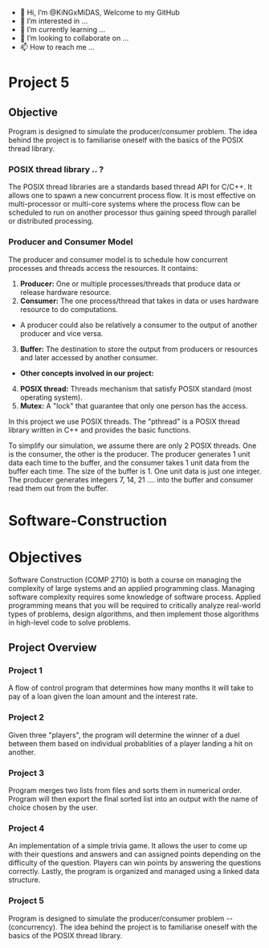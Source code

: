 - 👋 Hi, I’m @KiNGxMiDAS, Welcome to my GitHub
- 👀 I’m interested in ...
- 🌱 I’m currently learning ...
- 💞️ I’m looking to collaborate on ...
- 📫 How to reach me ...

<!---
KhaosxHacker/KhaosxHacker is a ✨ special ✨ repository because its `README.md` (this file) appears on your GitHub profile.
You can click the Preview link to take a look at your changes.
--->

# Project 5

## Objective
Program is designed to simulate the producer/consumer problem. The idea behind the project is to familiarise oneself with the basics of the POSIX thread library.

### POSIX thread library .. ?
The POSIX thread libraries are a standards based thread API for C/C++. It allows one to spawn a new concurrent process flow. It is most effective on multi-processor or multi-core systems where the process flow can be scheduled to run on another processor thus gaining speed through parallel or distributed processing.

### Producer and Consumer Model
The producer and consumer model is to schedule how concurrent processes and threads access the resources. It contains:
1. **Producer:** One or multiple processes/threads that produce data or release hardware resource.
2. **Consumer:** The one process/thread that takes in data or uses hardware resource to do computations.
 * A producer could also be relatively a consumer to the output of another producer and vice versa.
3. **Buffer:** The destination to store the output from producers or resources and later accessed by another consumer.
* **Other concepts involved in our project:**
4. **POSIX thread:** Threads mechanism that satisfy POSIX standard (most operating system).
5. **Mutex:** A "lock" that guarantee that only one person has the access.



In this project we use POSIX threads. The "pthread" is a POSIX thread library written in C++ and provides the basic functions.

To simplify our simulation, we assume there are only 2 POSIX threads. One is the consumer, the other is the producer. The producer generates 1 unit data each time to the buffer, and the
consumer takes 1 unit data from the buffer each time. The size of the buffer is 1. One unit data is
just one integer. The producer generates integers 7, 14, 21 .... into the buffer and consumer read
them out from the buffer.
# Software-Construction

# Objectives
Software Construction (COMP 2710) is both a course on managing the complexity of large systems and an applied programming class. Managing software complexity requires some knowledge of software process. Applied programming means that you will be required to critically analyze real-world types of problems, design algorithms, and then implement those algorithms in high-level code to solve problems.
## Project Overview
### Project 1
A flow of control program that determines how many months it will take to pay of a loan given the loan amount and the interest rate.

### Project 2
Given three "players", the program will determine the winner of a duel between them based on individual probablities of a player landing a hit on another.

### Project 3
Program merges two lists from files and sorts them in numerical order. Program will then export the final sorted list into an output with the name of choice chosen by the user.

### Project 4
An implementation of a simple trivia game. It allows the user to come up with their questions and answers and can assigned points depending on the difficulty of the question. Players can win points by answering the questions correctly. Lastly, the program is organized and managed using a linked data structure.

### Project 5
Program is designed to simulate the producer/consumer problem -- (concurrency). The idea behind the project is to familiarise oneself with the basics of the POSIX thread library.

